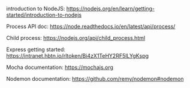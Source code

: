 introduction to NodeJS:
https://nodejs.org/en/learn/getting-started/introduction-to-nodejs

Process API doc:
https://node.readthedocs.io/en/latest/api/process/

Child process:
https://nodejs.org/api/child_process.html

Express getting started:
https://intranet.hbtn.io/rltoken/Bi4zX1TeHY2RF5lLYgKspg

Mocha documentation:
https://mochajs.org

Nodemon documentation:
https://github.com/remy/nodemon#nodemon
